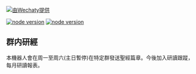 

[![ 由Wechaty提供 ](https://img.shields.io/badge/Powered%20By-Wechaty-blue.svg)](https://github.com/chatie/wechaty)

[![node version](https://img.shields.io/badge/node-%3E%3D10-blue.svg)](http://nodejs.cn/download/)
[![node version](https://img.shields.io/badge/wechaty-%3E%3D0.26-blue.svg)](https://github.com/Chatie/wechaty)

## 群内研經

本機器人會在周一至周六(主日暫停)在特定群發送聖經篇章。今後加入研讀跟蹤，每月研讀報表。

